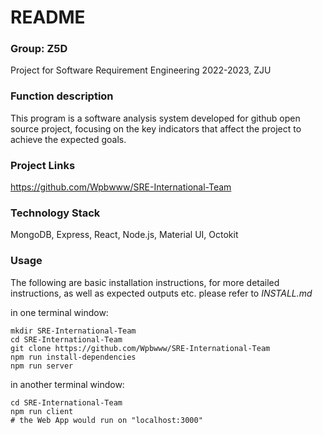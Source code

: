 # README

### Group: Z5D

Project for Software Requirement Engineering 2022-2023, ZJU

### Function description

This program is a software analysis system developed for github open source project, focusing on the key indicators that affect the project to achieve the expected goals.

### Project Links

https://github.com/Wpbwww/SRE-International-Team

### Technology Stack

MongoDB, Express, React, Node.js, Material UI, Octokit

### Usage

The following are basic installation instructions, for more detailed instructions, as well as expected outputs etc. please refer to *INSTALL.md*

in one terminal window:
```key
mkdir SRE-International-Team
cd SRE-International-Team
git clone https://github.com/Wpbwww/SRE-International-Team
npm run install-dependencies
npm run server
```

in another terminal window:
```key
cd SRE-International-Team
npm run client
# the Web App would run on "localhost:3000"
```
